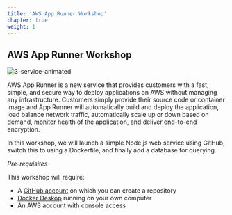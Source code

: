 ```yaml
---
title: 'AWS App Runner Workshop'
chapter: true
weight: 1
---
```


## AWS App Runner Workshop

![3-service-animated](/images/3-service-animated.gif)

AWS App Runner is a new service that provides customers with a fast, simple, and secure way to deploy applications on AWS without managing any infrastructure. Customers simply provide their source code or container image and App Runner will automatically build and deploy the application, load balance network traffic, automatically scale up or down based on demand, monitor health of the application, and deliver end-to-end encryption.

In this workshop, we will launch a simple Node.js web service using GitHub, switch this to using a Dockerfile, and finally add a database for querying.

_Pre-requisites_

This workshop will require:

- A [GitHub account](https://github.com/join) on which you can create a repository
- [Docker Deskop](https://www.docker.com/products/docker-desktop) running on your own computer
- An AWS account with console access
